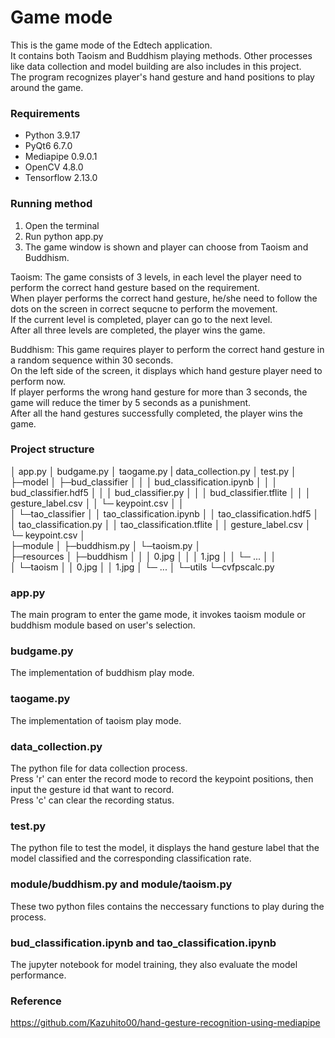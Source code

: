 # Game mode
This is the game mode of the Edtech application. <br> It contains both Taoism and Buddhism playing methods. 
Other processes like data collection and model building are also includes in this project. 
<br> The program recognizes player's hand gesture and hand positions to play around the game.

### Requirements
- Python 3.9.17
- PyQt6 6.7.0
- Mediapipe 0.9.0.1
- OpenCV 4.8.0
- Tensorflow 2.13.0

### Running method
1. Open the terminal
2. Run python app.py 
3. The game window is shown and player can choose from Taoism and Buddhism.

Taoism:
The game consists of 3 levels, in each level the player need to perform the correct hand gesture based on the requirement.
<br> When player performs the correct hand gesture, he/she need to follow the dots on the screen in correct sequcne to perform the movement.
<br> If the current level is completed, player can go to the next level.
<br> After all three levels are completed, the player wins the game.

Buddhism:
This game requires player to perform the correct hand gesture in a random sequence within 30 seconds.
<br> On the left side of the screen, it displays which hand gesture player need to perform now.
<br> If player performs the wrong hand gesture for more than 3 seconds, the game will reduce the timer by 5 seconds as a punishment.
<br> After all the hand gestures successfully completed, the player wins the game.

### Project structure
│  app.py
│  budgame.py
│  taogame.py
|  data_collection.py
│  test.py
│  
├─model
│  ├─bud_classifier
│  │  │  bud_classification.ipynb
│  │  │  bud_classifier.hdf5
│  │  │  bud_classifier.py
│  │  │  bud_classifier.tflite
│  │  │  gesture_label.csv
│  │  └─ keypoint.csv
│  │          
│  └─tao_classifier
│      │  tao_classification.ipynb
│      │  tao_classification.hdf5
│      │  tao_classification.py
│      │  tao_classification.tflite
│      │  gesture_label.csv
│      └─ keypoint.csv
│      
├─module
│  ├─buddhism.py
│  └─taoism.py
│  
├─resources
│  ├─buddhism
│  │  │  0.jpg
│  │  │  1.jpg
│  │  └─ ...
│  │          
│  └─taoism
│      │  0.jpg
│      │  1.jpg
│      └─ ...
│ 
└─utils
    └─cvfpscalc.py

### app.py
The main program to enter the game mode, it invokes taoism module or buddhism module based on user's selection.

### budgame.py
The implementation of buddhism play mode.

### taogame.py
The implementation of taoism play mode.

### data_collection.py
The python file for data collection process. 
<br> Press 'r' can enter the record mode to record the keypoint positions, then input the gesture id that want to record.
<br> Press 'c' can clear the recording status.

### test.py
The python file to test the model, it displays the hand gesture label that the model classified and the corresponding classification rate.

### module/buddhism.py and module/taoism.py
These two python files contains the neccessary functions to play during the process.

### bud_classification.ipynb and tao_classification.ipynb
The jupyter notebook for model training, they also evaluate the model performance.

### Reference
https://github.com/Kazuhito00/hand-gesture-recognition-using-mediapipe

